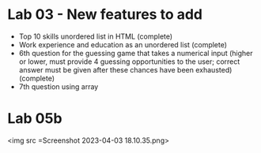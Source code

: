 # Lab 03 - New features to add

- Top 10 skills unordered list in HTML (complete)
- Work experience and education as an unordered list (complete)
- 6th question for the guessing game that takes a numerical input (higher or lower, must provide 4 guessing opportunities to the user; correct answer must be given after these chances have been exhausted) (complete)
- 7th question using array

# Lab 05b

<img src =Screenshot 2023-04-03 18.10.35.png>
